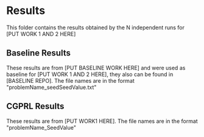 # Results

This folder contains the results obtained by the N independent runs for [PUT WORK 1 AND 2 HERE]

## Baseline Results

These results are from [PUT BASELINE WORK HERE] and were used as baseline for [PUT WORK 1 AND 2 HERE], they also can be found in [BASELINE REPO]. The file names are in the format "problemName_seedSeedValue.txt"

## CGPRL Results

These results are from [PUT WORK1 HERE]. The file names are in the format "problemName_SeedValue"
